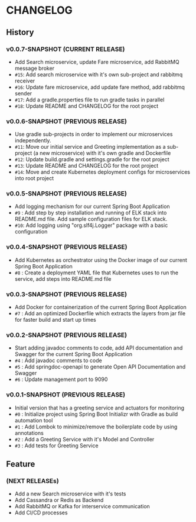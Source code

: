 # CHANGELOG

## History
### v0.0.7-SNAPSHOT (CURRENT RELEASE)

* Add Search microservice, update Fare microservice, add RabbitMQ message broker
* `#15`: Add search microservice with it's own sub-project and rabbitmq receiver
* `#16`: Update fare microservice, add update fare method, add rabbitmq sender
* `#17`: Add a gradle.properties file to run gradle tasks in parallel
* `#18`: Update README and CHANGELOG for the root project

### v0.0.6-SNAPSHOT (PREVIOUS RELEASE)

* Use gradle sub-projects in order to implement our microservices independently. 
* `#11`: Move our initial service and Greeting implementation as a sub-project (a new microservice) with it's own gradle and Dockerfile
* `#12`: Update build.gradle and settings.gradle for the root project
* `#13`: Update README and CHANGELOG for the root project
* `#14`: Move and create Kubernetes deployment configs for microservices into root project

### v0.0.5-SNAPSHOT (PREVIOUS RELEASE)

* Add logging mechanism for our current Spring Boot Application 
* `#9` : Add step by step installation and running of ELK stack into README.md file. Add sample configuration files for ELK stack.
* `#10`: Add logging using "org.slf4j.Logger" package with a basic configuration

### v0.0.4-SNAPSHOT (PREVIOUS RELEASE)

* Add Kubernetes as orchestrator using the Docker image of our current Spring Boot Application
* `#8` : Create a deployment YAML file that Kubernetes uses to run the service, add steps into README.md file

### v0.0.3-SNAPSHOT (PREVIOUS RELEASE)

* Add Docker for containerization of the current Spring Boot Application
* `#7` : Add an optimized Dockerfile which extracts the layers from jar file for faster build and start up times

### v0.0.2-SNAPSHOT (PREVIOUS RELEASE)

* Start adding javadoc comments to code, add API documentation and Swagger for the current Spring Boot Application
* `#4` : Add javadoc comments to code
* `#5` : Add springdoc-openapi to generate Open API Documentation and Swagger
* `#6` : Update management port to 9090

### v0.0.1-SNAPSHOT (PREVIOUS RELEASE)

* Initial version that has a greeting service and actuators for monitoring
* `#0` : Initialize project using Spring Boot Initializr with Gradle as build automation tool
* `#1` : Add Lombok to minimize/remove the boilerplate code by using annotations
* `#2` : Add a Greeting Service with it's Model and Controller
* `#3` : Add tests for Greeting Service

## Feature

### (NEXT RELEASEs)

* Add a new Search microservice with it's tests
* Add Cassandra or Redis as Backend
* Add RabbitMQ or Kafka for interservice communication
* Add CI/CD processes